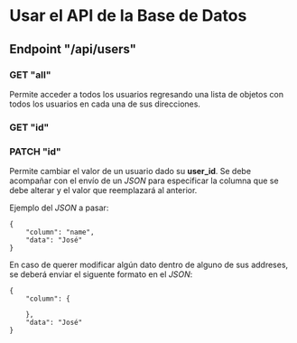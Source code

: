 # Usar el API de la Base de Datos

## Endpoint "/api/users"

### GET "all"
Permite acceder a todos los usuarios regresando una lista de objetos con todos los usuarios en cada una de sus direcciones.

### GET "id"

### PATCH "id"
Permite cambiar el valor de un usuario dado su **user_id**. Se debe acompañar con el envío de un *JSON* para especificar la columna que se debe alterar y el valor que reemplazará al anterior.

Ejemplo del *JSON* a pasar:

```
{
    "column": "name",
    "data": "José"
}
```
En caso de querer modificar algún dato dentro de alguno de sus addreses, se deberá enviar el siguente formato en el *JSON*:
```
{
    "column": {
        
    },
    "data": "José"
}
```
